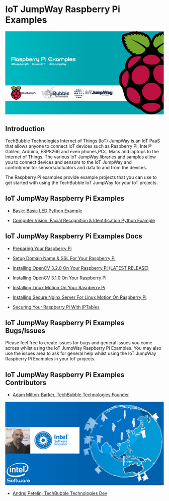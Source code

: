 # IoT JumpWay Raspberry Pi Examples

![TechBubble IoT JumpWay Docs](images/main/Raspberry-Pi-Examples.png)  

## Introduction

TechBubble Technologies Internet of Things (IoT) JumpWay is an IoT PaaS that allows anyone to connect IoT devices such as Raspberry Pi, Intel® Galileo, Arduino, ESP8266 and even phones,PCs, Macs and laptops to the Internet of Things. The various IoT JumpWay libraries and samples allow you to connect devices and sensors to the IoT JumpWay and control/monitor sensors/actuators and data to and from the devices.

The Raspberry Pi examples provide example projects that you can use to get started with using the TechBubble IoT JumpWay for your IoT projects.

## IoT JumpWay Raspberry Pi Examples

- [Basic: Basic LED Python Example](https://github.com/TechBubbleTechnologies/IoT-JumpWay-RPI-Examples/tree/master/Basic-LED/Python "Basic: Basic LED Python Example")

- [Computer Vision: Facial Recognition & Identification Python Example](https://github.com/TechBubbleTechnologies/IoT-JumpWay-RPI-Examples/tree/master/Computer-Vision/Python "Computer Vision: Facial Recognition & Identification Python Example")

## IoT JumpWay Raspberry Pi Examples Docs

- [Preparing Your Raspberry Pi](https://github.com/TechBubbleTechnologies/IoT-JumpWay-RPI-Examples/blob/master/_DOCS/1-Raspberry-Pi-Prep.md "Preparing Your Raspberry Pi")

- [Setup Domain Name & SSL For Your Raspberry Pi](https://github.com/TechBubbleTechnologies/IoT-JumpWay-RPI-Examples/blob/master/_DOCS/3-Raspberry-Pi-Domain-And-SSL.md "Setup Domain Name & SSL For Your Raspberry Pi")

- [Installing OpenCV 3.2.0 On Your Raspberry Pi (LATEST RELEASE)](https://github.com/TechBubbleTechnologies/IoT-JumpWay-RPI-Examples/blob/master/_DOCS/2-Installing-OpenCV-3-2-0.md "Installing OpenCV 3.2.0 On Your Raspberry Pi (LATEST RELEASE)")

- [Installing OpenCV 3.1.0 On Your Raspberry Pi](https://github.com/TechBubbleTechnologies/IoT-JumpWay-RPI-Examples/blob/master/_DOCS/2-Installing-OpenCV.md "Installing OpenCV 3.1.0 On Your Raspberry Pi")

- [Installing Linux Motion On Your Raspberry Pi](https://github.com/TechBubbleTechnologies/IoT-JumpWay-RPI-Examples/blob/master/_DOCS/5-Installing-Motion.md "Installing Linux Motion On Your Raspberry Pi")

- [Installing Secure Nginx Server For Linux Motion On Raspberry Pi](https://github.com/TechBubbleTechnologies/IoT-JumpWay-RPI-Examples/blob/master/_DOCS/6-Secure-Nginx-Server-For-Motion.md "Installing Secure Nginx Server For Linux Motion On Raspberry Pi")

- [Securing Your Raspberry Pi With IPTables](https://github.com/TechBubbleTechnologies/IoT-JumpWay-RPI-Examples/blob/master/_DOCS/4-Securing-Your-Raspberry-Pi-With-IPTables.md "Securing Your Raspberry Pi With IPTables")

## IoT JumpWay Raspberry Pi Examples Bugs/Issues

Please feel free to create issues for bugs and general issues you come across whilst using the IoT JumpWay Raspberry Pi Examples. You may also use the issues area to ask for general help whilst using the IoT JumpWay Raspberry Pi Examples in your IoT projects.

## IoT JumpWay Raspberry Pi Examples Contributors

- [Adam Milton-Barker, TechBubble Technologies Founder](https://github.com/AdamMiltonBarker "Adam Milton-Barker, TechBubble Technologies Founder")

![Adam Milton-Barker,  Intel Software Innovator](images/main/Intel-Software-Innovator.jpg)  

- [Andrej Petelin, TechBubble Technologies Dev](https://github.com/AndrejPetelin "Andrej Petelin, TechBubble Technologies Dev")